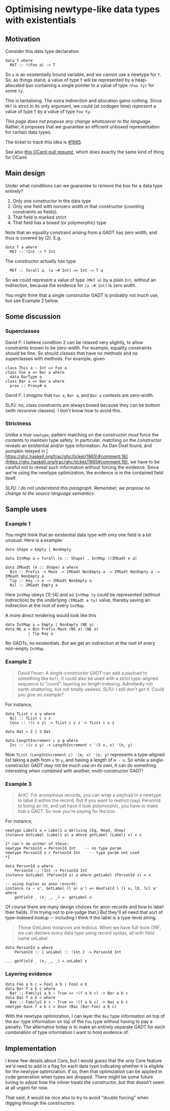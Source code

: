 # Optimising newtype-like data types with existentials


## Motivation



Consider this data type declaration


```wiki
data T where
  MkT :: !(Foo a) -> T
```


So `a` is an existentially bound variable, and we cannot use a newtype for `T`.  So, as things stand, a value of type `T` will be represented by a heap-allocated box containing a single pointer to a value of type `(Foo ty)` for some `ty`.  



This is tantalising.  The extra indirection and allocation gains nothing.  Since `MkT` is strict in its only argument, we could (at codegen time) *represent* a value of type `T` by a value of type `Foo ty`.



*This page does not propose any change whatsoever to the language*. Rather, it proposes
that we guarantee an efficient unboxed representation for certain data types.



The ticket to track this idea is [\#1965](https://gitlab.staging.haskell.org/ghc/ghc/issues/1965). 



See also [
this OCaml pull request](https://github.com/ocaml/ocaml/pull/606), which does exactly the same kind of thing for OCaml.


## Main design



Under what conditions can we guarantee to remove the box for a data type entirely?


1. Only one constructor in the data type
1. Only one field with nonzero width in that constructor (counting constraints as fields).
1. That field is marked strict
1. That field has a boxed (or polymorphic) type


Note that an equality constraint arising from a GADT has zero width, and thus is covered by (2).  E.g.


```wiki
data T a where
  MkT :: !Int -> T Int
```


The constructor actually has type


```wiki
  MkT :: forall a. (a ~# Int) => Int -> T a
```


So we could represent a value of type `(MkT a)` by a plain `Int`, without an indirection, because the evidence for `(a ~# Int)` is zero width.



You might think that a single constructor GADT is probably not much use, but see Example 2 below.


## Some discussion


### Superclasses



David F: I believe condition 2 can be relaxed very slightly, to allow constraints known to be zero-width. For example, equality constraints should be fine. So should classes that have no methods and no superclasses with methods.  For example, given


```
class This a ~ Int => Foo a
class Foo a => Bar a where
  data BarType a
class Bar a => Baz a where
  prox :: Proxy# a
```


David F: I *imagine* that `Foo a`, `Bar a`, and `Baz a` contexts are zero-width.



SLPJ: no, class constraints are always boxed because they can be bottom (with recursive classes).  I don't know how to avoid this.


### Strictness



Unlike a true `newtype`, pattern matching on the constructor *must* force the contents to maintain type safety.  In particular, matching on the constructor reveals an existential and/or type information. As Dan Doel found, and pumpkin relayed in [
https://ghc.haskell.org/trac/ghc/ticket/1965\#comment:16](https://ghc.haskell.org/trac/ghc/ticket/1965#comment:16), we have to be careful not to reveal such information without forcing the evidence. Since we're using the newtype optimization, the evidence is in the contained field itself.



*SLPJ: I do not understand this paragraph.  Remember, we propose no change to the source language semantics*.


## Sample uses


### Example 1



You might think that an existential data type with only one field is a bit unusual.  Here is a example:


```
data Shape = Empty | NonEmpty

data IntMap a = forall (e :: Shape) . IntMap !(IMGadt e a)

data IMGadt (e :: Shape) a where
  Bin :: Prefix -> Mask -> IMGadt NonEmpty a -> IMGadt NonEmpty a -> IMGadt NonEmpty a
  Tip :: Key -> a -> IMGadt NonEmpty a
  Nil :: IMGadt Empty a
```


Here `IntMap` obeys (1)-(4) and so `IntMap ty` could be represented (without indirection) by the underlying `(IMGadt e ty)` value, thereby saving an indirection at the root of every `IntMap`.



A more direct rendering would look like this


```wiki
data IntMap a = Empty | NonEmpty (NE a)
data NE a = Bin Prefix Mask (NE a) (NE a)
          | Tip Key a
```


No GADTs, no existentials.  But we get an indirection at the root of every non-empty `IntMap`.


### Example 2


>
>
> David Feuer: A single-constructor GADT can add a payload to something like `Refl`; it could also be used with a strict type-aligned sequence to "count", layering on length indexing. Admittedly not earth-shattering, but not totally useless. *SLPJ: I still don't get it.  Could you give an example?*
>
>


For instance,


```
data TList c x y where
  Nil :: TList c x x
  Cons :: !(c x y) -> TList c y z -> TList c x z

data Nat = Z | S Nat

data LengthIncrement c p q where
  Inc :: !(c x y) -> LengthIncrement c '(S n, x) '(n, y)
```


Now `TList (LengthIncrement c) '(m, x) '(n, y)` represents a type-aligned list taking a path from `x` to `y`, and having a length of `m - n`. So while a single-constructor GADT may not be much use *on its own*, it can do something interesting when combined with another, multi-constructor GADT!


### Example 3


>
>
> AntC: For anonymous records, you can wrap a payload in a newtype to label it within the record. But if you want to restrict (say) PersonId to being an Int, and yet have it look polymorphic, you have to make that a GADT. So now you're paying for the box.
>
>


For instance,


```wiki
newtype Label1 a = Label1 a deriving (Eq, Read, Show)
instance GetLabel (Label1 a) a where getLabel (Label1 x) = x

{* can't do either of these:
newtype PersonId = PersonId Int    -- no type param
newtype PersonId a = PersonId Int    -- type param not used
*}

data PersonId a where
    PersonId :: !Int -> PersonId Int
instance GetLabel (PersonId a) a where getLabel (PersonId x) = x

-- using tuples as anon records:
instance (a ~ a', GetLabel (l a) a') => HasField l (l a, lb, lc) a' where
    getField _ (x, _, _) =  getLabel x
```


Of course there are many design choices for anon records and how to label their fields. (I'm trying not to pre-judge that.) But they'll all need that sort of type-indexed lookup -- including I think if the label is a type-level string.


>
>
> Those GetLabel instances are tedious. When we have full-bore ORF, we can declare every data type using record syntax, all with field name unLabel.
>
>

```wiki
data PersonId a where
    PersonId :: { unLabel :: !Int } -> PersonId Int

... getField _ (x, _, _) = unLabel x
```

### Layering evidence


```
data Foo a b c = Foo1 a b | Foo2 a b
data Bar f a b c where
  Bar :: Family1 a b ~ True => !(f a b c) -> Bar a b c
data Baz f a b c where
  Baz :: Family2 b c ~ True => !(f a b c) -> Baz a b c
newtype Quux f a b c = Quux (Baz (Bar Foo) a b c)
```


With the newtype optimization, I can layer the `Baz` type information on top of the `Bar` type information on top of the `Foo` type without having to pay a penalty. The alternative today is to make an entirely separate GADT for each combination of type information I want to hold evidence of.


## Implementation



I know few details about Core, but I would *guess* that the only Core feature we'd need to add is a flag for each data type indicating whether it is eligible for the newtype optimization. If so, then that optimization can be applied in code generation when types are dropped. There might be some future tuning to adjust how the inliner treats the constructor, but that doesn't seem at all urgent for now.



That said, it would be nice also to try to avoid "double forcing" when digging through the constructors. 


